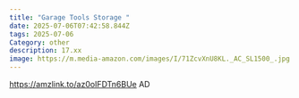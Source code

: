 ```yaml
---
title: "Garage Tools Storage "
date: 2025-07-06T07:42:58.844Z
tags: 2025-07-06
Category: other
description: 17.xx
image: https://m.media-amazon.com/images/I/71ZcvXnU8KL._AC_SL1500_.jpg
---
```

https://amzlink.to/az0oIFDTn6BUe
AD